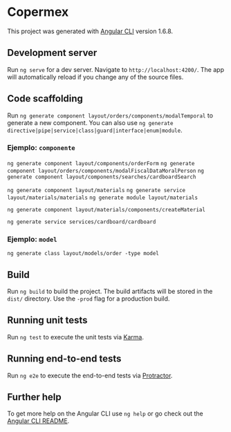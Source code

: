 # Copermex

This project was generated with [Angular CLI](https://github.com/angular/angular-cli) version 1.6.8.

## Development server

Run `ng serve` for a dev server. Navigate to `http://localhost:4200/`. The app will automatically reload if you change any of the source files.

## Code scaffolding

Run `ng generate component layout/orders/components/modalTemporal` to generate a new component. You can also use `ng generate directive|pipe|service|class|guard|interface|enum|module`.

### Ejemplo: `componente`
`ng generate component layout/components/orderForm`
`ng generate component layout/orders/components/modalFiscalDataMoralPerson`
`ng generate component layout/components/searches/cardboardSearch`

`ng generate component layout/materials`
`ng generate service layout/materials/materials`
`ng generate module layout/materials`

`ng generate component layout/materials/components/createMaterial`


`ng generate service services/cardboard/cardboard`

### Ejemplo: `model`
`ng generate class layout/models/order -type model`


## Build

Run `ng build` to build the project. The build artifacts will be stored in the `dist/` directory. Use the `-prod` flag for a production build.

## Running unit tests

Run `ng test` to execute the unit tests via [Karma](https://karma-runner.github.io).

## Running end-to-end tests

Run `ng e2e` to execute the end-to-end tests via [Protractor](http://www.protractortest.org/).

## Further help

To get more help on the Angular CLI use `ng help` or go check out the [Angular CLI README](https://github.com/angular/angular-cli/blob/master/README.md).
